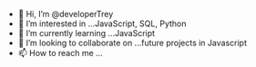 - 👋 Hi, I’m @developerTrey
- 👀 I’m interested in ...JavaScript, SQL, Python
- 🌱 I’m currently learning ...JavaScript
- 💞️ I’m looking to collaborate on ...future projects in Javascript
- 📫 How to reach me ...

<!---
developerTrey/developerTrey is a ✨ special ✨ repository because its `README.md` (this file) appears on your GitHub profile.
You can click the Preview link to take a look at your changes.
--->
